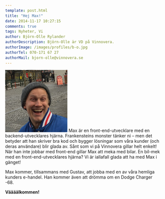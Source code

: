 ```yaml
---
template: post.html
title: "Hej Max!"
date: 2014-11-17 10:27:15 
comments: true
tags: Nyheter, Vi
author: Björn-Olle Rylander
authorDescription: Björn-Olle är VD på Vinnovera.
authorImage: /images/profiles/b-o.jpg
authorTel: 070-171 67 27
authorMail: bjorn-olle@vinnovera.se
---
```

<img src="/images/profiles/max.jpg" alt="Max" class="portrait" />
Max är en front-end-utvecklare med en backend-utvecklares hjärna.<!--more--> Frankensteins monster tänker ni – men det betyder att han skriver bra kod och bygger lösningar som våra kunder (och deras användare) blir glada av. Sånt som vi på Vinnovera gillar helt enkelt! När han inte jobbar med front-end gillar Max att meka med bilar. En bil-mek med en front-end-utvecklares hjärna? Vi är iallafall glada att ha med Max i gänget!

Max kommer, tillsammans med Gustav, att jobba med en av våra hemliga kunders e-handel. Han kommer även att drömma om en Dodge Charger -68.

**Väääälkommen!**